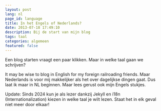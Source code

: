 ```yaml
---
layout: post
lang: nl
page_id: language
title: In het Engels of Nederlands?
date: 2013-07-18 17:49:10
description: Bij de start van mijn blog
tags: taal
categories: algemeen
featured: false
---
```


Een blog starten vraagt een paar klikken. Maar in welke taal gaan we schrijven?

It may be wise to blog in English for my foreign railroading friends. Maar Nederlands is voor mij makkelijker als het over dagelijkse dingen gaat. Dus laat ik maar in NL beginnen. Maar lees gerust ook mijn Engels stukjes.

Update: Sinds 2024 kun je als lezer dankzij Jekyll en i18n (Internationalization) kiezen in welke taal je wilt lezen. Staat het in elk geval niet meer door elkaar!

